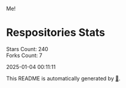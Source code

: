 Me!

# Respositories Stats
Stars Count: 240  
Forks Count: 7

2025-01-04 00:11:11  

This README is automatically generated by [🐰](https://github.com/rnitta/rnitta).
